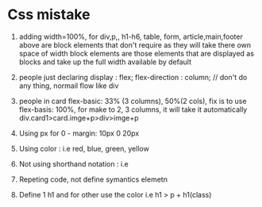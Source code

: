 # Css mistake
1. adding width=100%, for div,p,, h1-h6, table, form, article,main,footer
    above are block elements that don't require as they will take there own space of width
    block elements are those elements that are displayed as blocks and take up the full width available by default

2. people just declaring 
    display : flex;
    flex-direction : column; // don't do any thing, normail flow like div

3. people in card flex-basic: 33% (3 columns), 50%(2 cols), 
    fix is to use flex-basis: 100%, for make to 2, 3 columns, it will take it automatically
    div.card1>card.imge+p>div>imge+p

4. Using px for 0  - margin: 10px 0 20px
5. Using color : i.e red, blue, green, yellow
6. Not using shorthand notation : i.e 
7. Repeting code, not define symantics elemetn
8. Define 1 h1 and for other use the color i.e h1 > p + h1(class)